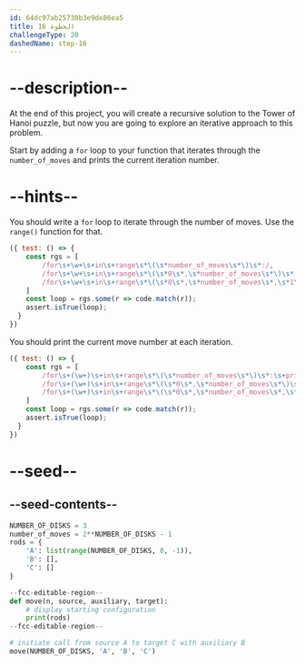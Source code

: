 ```yaml
---
id: 64dc97ab25730b3e9de86ea5
title: الخطوة 16
challengeType: 20
dashedName: step-16
---
```


# --description--

At the end of this project, you will create a recursive solution to the Tower of Hanoi puzzle, but now you are going to explore an iterative approach to this problem.

Start by adding a `for` loop to your function that iterates through the `number_of_moves` and prints the current iteration number.

# --hints--

You should write a `for` loop to iterate through the number of moves. Use the `range()` function for that.

```js
({ test: () => {
    const rgs = [
        /for\s+\w+\s+in\s+range\s*\(\s*number_of_moves\s*\)\s*:/,
        /for\s+\w+\s+in\s+range\s*\(\s*0\s*,\s*number_of_moves\s*\)\s*:/,
        /for\s+\w+\s+in\s+range\s*\(\s*0\s*,\s*number_of_moves\s*,\s*1\s*\)\s*:/
    ]
    const loop = rgs.some(r => code.match(r));
    assert.isTrue(loop);
  }
})
```

You should print the current move number at each iteration.

```js
({ test: () => {
    const rgs = [
        /for\s+(\w+)\s+in\s+range\s*\(\s*number_of_moves\s*\)\s*:\s+print\s*\(\s*\1\s*\)/,
        /for\s+(\w+)\s+in\s+range\s*\(\s*0\s*,\s*number_of_moves\s*\)\s*:\s+print\s*\(\s*\1\s*\)/,
        /for\s+(\w+)\s+in\s+range\s*\(\s*0\s*,\s*number_of_moves\s*,\s*1\s*\)\s*:\s+print\s*\(\s*\1\s*\)/
    ]
    const loop = rgs.some(r => code.match(r));
    assert.isTrue(loop);
  }
})
```

# --seed--

## --seed-contents--

```py
NUMBER_OF_DISKS = 3
number_of_moves = 2**NUMBER_OF_DISKS - 1
rods = {
    'A': list(range(NUMBER_OF_DISKS, 0, -1)),
    'B': [],
    'C': []
}

--fcc-editable-region--
def move(n, source, auxiliary, target):
    # display starting configuration
    print(rods)
--fcc-editable-region--

# initiate call from source A to target C with auxiliary B
move(NUMBER_OF_DISKS, 'A', 'B', 'C')
```
